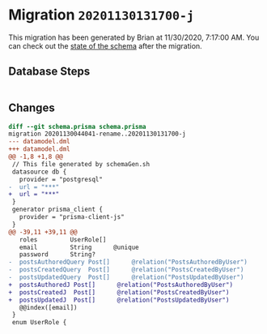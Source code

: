 # Migration `20201130131700-j`

This migration has been generated by Brian at 11/30/2020, 7:17:00 AM.
You can check out the [state of the schema](./schema.prisma) after the migration.

## Database Steps

```sql

```

## Changes

```diff
diff --git schema.prisma schema.prisma
migration 20201130044041-rename..20201130131700-j
--- datamodel.dml
+++ datamodel.dml
@@ -1,8 +1,8 @@
 // This file generated by schemaGen.sh
 datasource db {
   provider = "postgresql"
-  url = "***"
+  url = "***"
 }
 generator prisma_client {
   provider = "prisma-client-js"
 }
@@ -39,11 +39,11 @@
   roles         UserRole[]
   email         String      @unique
   password      String?
-  postsAuthoredQuery Post[]      @relation("PostsAuthoredByUser")
-  postsCreatedQuery  Post[]      @relation("PostsCreatedByUser")
-  postsUpdatedQuery  Post[]      @relation("PostsUpdatedByUser")
+  postsAuthoredJ Post[]      @relation("PostsAuthoredByUser")
+  postsCreatedJ  Post[]      @relation("PostsCreatedByUser")
+  postsUpdatedJ  Post[]      @relation("PostsUpdatedByUser")
   @@index([email])
 }
 enum UserRole {
```


